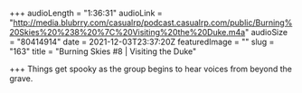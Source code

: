+++
audioLength = "1:36:31"
audioLink = "http://media.blubrry.com/casualrp/podcast.casualrp.com/public/Burning%20Skies%20%238%20%7C%20Visiting%20the%20Duke.m4a"
audioSize = "80414914"
date = 2021-12-03T23:37:20Z
featuredImage = ""
slug = "163"
title = "Burning Skies #8 | Visiting the Duke"

+++
Things get spooky as the group begins to hear voices from beyond the grave.